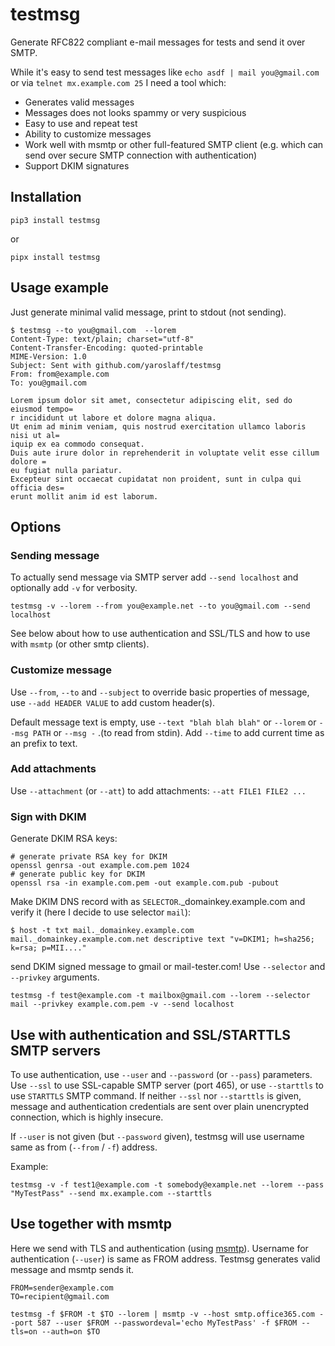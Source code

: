 # testmsg
Generate RFC822 compliant e-mail messages for tests and send it over SMTP.

While it's easy to send test messages like `echo asdf | mail you@gmail.com` or via `telnet mx.example.com 25` I need a tool which:
- Generates valid messages
- Messages does not looks spammy or very suspicious
- Easy to use and repeat test
- Ability to customize messages
- Work well with msmtp or other full-featured SMTP client (e.g. which can send over secure SMTP connection with authentication)
- Support DKIM signatures

## Installation
~~~
pip3 install testmsg
~~~
or
~~~
pipx install testmsg
~~~

## Usage example
Just generate minimal valid message, print to stdout (not sending). 

~~~
$ testmsg --to you@gmail.com  --lorem 
Content-Type: text/plain; charset="utf-8"
Content-Transfer-Encoding: quoted-printable
MIME-Version: 1.0
Subject: Sent with github.com/yaroslaff/testmsg
From: from@example.com
To: you@gmail.com

Lorem ipsum dolor sit amet, consectetur adipiscing elit, sed do eiusmod tempo=
r incididunt ut labore et dolore magna aliqua.
Ut enim ad minim veniam, quis nostrud exercitation ullamco laboris nisi ut al=
iquip ex ea commodo consequat.
Duis aute irure dolor in reprehenderit in voluptate velit esse cillum dolore =
eu fugiat nulla pariatur.
Excepteur sint occaecat cupidatat non proident, sunt in culpa qui officia des=
erunt mollit anim id est laborum.
~~~

## Options

### Sending  message
To actually send message via SMTP server add `--send localhost` and optionally add `-v` for verbosity.
~~~
testmsg -v --lorem --from you@example.net --to you@gmail.com --send localhost
~~~ 

See below about how to use authentication and  SSL/TLS and how to use with `msmtp` (or other smtp clients).

### Customize message
Use `--from`, `--to` and `--subject` to override basic properties of message, use `--add HEADER VALUE` to add custom header(s).

Default message text is empty, use `--text "blah blah blah"` or `--lorem` or `--msg PATH` or `--msg -` .(to read from stdin). Add `--time` to add current time as an prefix to text.

### Add attachments
Use `--attachment` (or `--att`) to add attachments: `--att FILE1 FILE2 ...`

### Sign with DKIM

Generate DKIM RSA keys:
~~~shell
# generate private RSA key for DKIM
openssl genrsa -out example.com.pem 1024
# generate public key for DKIM
openssl rsa -in example.com.pem -out example.com.pub -pubout
~~~

Make DKIM DNS record with as `SELECTOR`._domainkey.example.com and verify it (here I decide to use selector `mail`):
~~~shell
$ host -t txt mail._domainkey.example.com
mail._domainkey.example.com.net descriptive text "v=DKIM1; h=sha256; k=rsa; p=MII...."
~~~

send DKIM signed message to gmail or mail-tester.com! Use `--selector` and `--privkey` arguments.
~~~shell
testmsg -f test@example.com -t mailbox@gmail.com --lorem --selector mail --privkey example.com.pem -v --send localhost
~~~

## Use with authentication and SSL/STARTTLS SMTP servers

To use authentication, use `--user` and `--password` (or `--pass`) parameters. Use `--ssl` to use SSL-capable SMTP server (port 465), or use `--starttls` to use `STARTTLS` SMTP command. If neither `--ssl` nor `--starttls` is given, message and authentication credentials are sent over plain unencrypted connection, which is highly insecure.

If `--user` is not given (but `--password` given), testmsg will use username same as from (`--from` / `-f`) address. 

Example:

~~~
testmsg -v -f test1@example.com -t somebody@example.net --lorem --pass "MyTestPass" --send mx.example.com --starttls
~~~

## Use together with msmtp

Here we send with TLS and authentication (using [msmtp](https://github.com/marlam/msmtp)). Username for authentication (`--user`) is same as FROM address. Testmsg generates valid message and msmtp sends it.

~~~
FROM=sender@example.com
TO=recipient@gmail.com

testmsg -f $FROM -t $TO --lorem | msmtp -v --host smtp.office365.com --port 587 --user $FROM --passwordeval='echo MyTestPass' -f $FROM --tls=on --auth=on $TO
~~~
